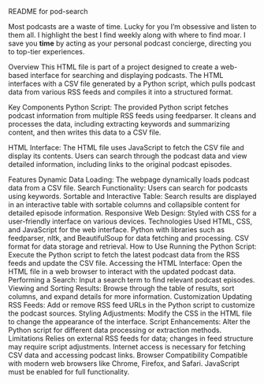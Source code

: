 README for pod-search

Most podcasts are a waste of time. Lucky for you I’m obsessive and listen to them all. I highlight the best I find weekly along with where to find moar. I save you **time** by acting as your personal podcast concierge, directing you to top-tier experiences.

Overview
This HTML file is part of a project designed to create a web-based interface for searching and displaying podcasts. The HTML interfaces with a CSV file generated by a Python script, which pulls podcast data from various RSS feeds and compiles it into a structured format.

Key Components
Python Script: The provided Python script fetches podcast information from multiple RSS feeds using feedparser. It cleans and processes the data, including extracting keywords and summarizing content, and then writes this data to a CSV file.

HTML Interface: The HTML file uses JavaScript to fetch the CSV file and display its contents. Users can search through the podcast data and view detailed information, including links to the original podcast episodes.

Features
Dynamic Data Loading: The webpage dynamically loads podcast data from a CSV file.
Search Functionality: Users can search for podcasts using keywords.
Sortable and Interactive Table: Search results are displayed in an interactive table with sortable columns and collapsible content for detailed episode information.
Responsive Web Design: Styled with CSS for a user-friendly interface on various devices.
Technologies Used
HTML, CSS, and JavaScript for the web interface.
Python with libraries such as feedparser, nltk, and BeautifulSoup for data fetching and processing.
CSV format for data storage and retrieval.
How to Use
Running the Python Script: Execute the Python script to fetch the latest podcast data from the RSS feeds and update the CSV file.
Accessing the HTML Interface: Open the HTML file in a web browser to interact with the updated podcast data.
Performing a Search: Input a search term to find relevant podcast episodes.
Viewing and Sorting Results: Browse through the table of results, sort columns, and expand details for more information.
Customization
Updating RSS Feeds: Add or remove RSS feed URLs in the Python script to customize the podcast sources.
Styling Adjustments: Modify the CSS in the HTML file to change the appearance of the interface.
Script Enhancements: Alter the Python script for different data processing or extraction methods.
Limitations
Relies on external RSS feeds for data; changes in feed structure may require script adjustments.
Internet access is necessary for fetching CSV data and accessing podcast links.
Browser Compatibility
Compatible with modern web browsers like Chrome, Firefox, and Safari. JavaScript must be enabled for full functionality.
